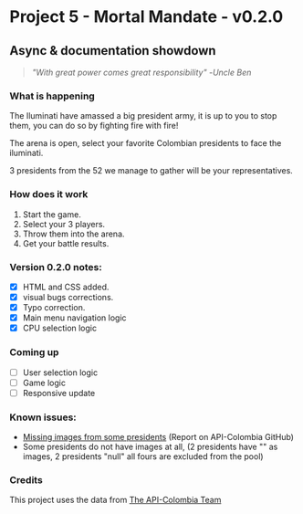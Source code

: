 # Project 5 -  Mortal Mandate  - v0.2.0

## Async & documentation showdown

> *"With great power comes great responsibility"*
> -*Uncle Ben*

### What is happening

The Iluminati have amassed a big president army, it is up to you to stop them, you can do so by fighting fire with fire!

The arena is open, select your favorite Colombian presidents to face the iluminati.

3 presidents from the 52 we manage to gather will be your representatives.

### How does it work

1. Start the game.
1. Select your 3 players.
1. Throw them into the arena.
1. Get your battle results.

### Version 0.2.0 notes:

* [x] HTML and CSS added.
* [x] visual bugs corrections.
* [x] Typo correction.
* [x] Main menu navigation logic
* [x] CPU selection logic

### Coming up
* [ ] User selection logic
* [ ] Game logic
* [ ] Responsive update

### Known issues:

* [Missing images from some presidents](https://github.com/Mteheran/api-colombia/issues/117) (Report on API-Colombia GitHub)
* Some presidents do not have images at all, (2 presidents have "" as images, 2 presidents "null" all fours are excluded from the pool)

### Credits

This project uses the data from [The API-Colombia Team](https://api-colombia.com/)